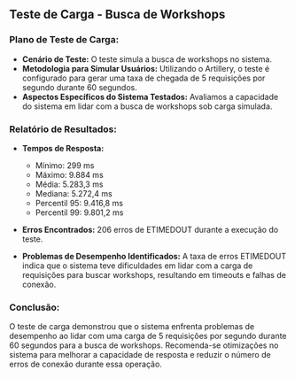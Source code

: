 ## Teste de Carga - Busca de Workshops

### Plano de Teste de Carga:

- **Cenário de Teste:** O teste simula a busca de workshops no sistema.
- **Metodologia para Simular Usuários:** Utilizando o Artillery, o teste é configurado para gerar uma taxa de chegada de 5 requisições por segundo durante 60 segundos.
- **Aspectos Específicos do Sistema Testados:** Avaliamos a capacidade do sistema em lidar com a busca de workshops sob carga simulada.

### Relatório de Resultados:

- **Tempos de Resposta:**
  - Mínimo: 299 ms
  - Máximo: 9.884 ms
  - Média: 5.283,3 ms
  - Mediana: 5.272,4 ms
  - Percentil 95: 9.416,8 ms
  - Percentil 99: 9.801,2 ms

- **Erros Encontrados:** 206 erros de ETIMEDOUT durante a execução do teste.

- **Problemas de Desempenho Identificados:** A taxa de erros ETIMEDOUT indica que o sistema teve dificuldades em lidar com a carga de requisições para buscar workshops, resultando em timeouts e falhas de conexão.

### Conclusão:

O teste de carga demonstrou que o sistema enfrenta problemas de desempenho ao lidar com uma carga de 5 requisições por segundo durante 60 segundos para a busca de workshops. Recomenda-se otimizações no sistema para melhorar a capacidade de resposta e reduzir o número de erros de conexão durante essa operação.
